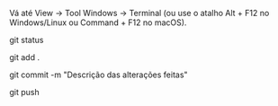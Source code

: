 Vá até View -> 
Tool Windows -> 
Terminal 
(ou use o atalho Alt + F12 no Windows/Linux 
ou Command + F12 no macOS).

git status

git add .

git commit -m "Descrição das alterações feitas"

git push